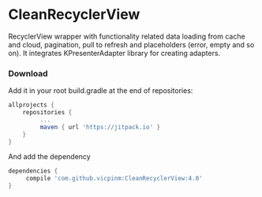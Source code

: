 # CleanRecyclerView

RecyclerView wrapper with functionality related data loading from cache and cloud, pagination, pull to refresh and placeholders (error, empty and so on). It integrates KPresenterAdapter library for creating adapters.

### Download 

Add it in your root build.gradle at the end of repositories:

```groovy
allprojects {
    repositories {
	     ...
	     maven { url 'https://jitpack.io' }
    }
}
```
  And add the dependency
  ```groovy
dependencies {
	   compile 'com.github.vicpinm:CleanRecyclerView:4.0'
}
  ```
  
